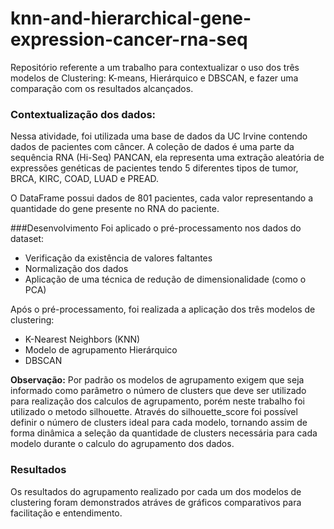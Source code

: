# knn-and-hierarchical-gene-expression-cancer-rna-seq
Repositório referente a um trabalho para contextualizar o uso dos três modelos de Clustering: K-means, Hierárquico e DBSCAN, e fazer uma comparação com os resultados alcançados.

### Contextualização dos dados:
Nessa atividade, foi utilizada uma base de dados da UC Irvine contendo dados de
pacientes com câncer. A coleção de dados é uma parte da sequência RNA (Hi-Seq) PANCAN, ela
representa uma extração aleatória de expressões genéticas de pacientes tendo 5 diferentes tipos de
tumor, BRCA, KIRC, COAD, LUAD e PREAD.

O DataFrame possui dados de 801 pacientes, cada valor representando a quantidade do gene
presente no RNA do paciente.

###Desenvolvimento
Foi aplicado o pré-processamento nos dados do dataset:
- Verificação da existência de valores faltantes
- Normalização dos dados
- Aplicação de uma técnica de redução de dimensionalidade (como o PCA)

Após o pré-processamento, foi realizada a aplicação dos três modelos de clustering:
- K-Nearest Neighbors (KNN)
- Modelo de agrupamento Hierárquico
- DBSCAN

**Observação:**
  Por padrão os modelos de agrupamento exigem que seja informado como parâmetro o número de clusters que deve ser utilizado para realização dos calculos de agrupamento, porém neste trabalho foi utilizado o metodo silhouette. Através do silhouette_score
  foi possível definir o número de clusters ideal para cada modelo, tornando assim de forma dinâmica a seleção da quantidade de clusters necessária para cada modelo durante o calculo do agrupamento dos dados.

  ### Resultados
  Os resultados do agrupamento realizado por cada um dos modelos de clustering foram demonstrados atráves de gráficos comparativos para facilitação e entendimento.

